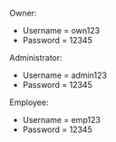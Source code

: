 Owner:
- Username = own123
- Password = 12345

Administrator:
- Username = admin123
- Password = 12345

Employee:
- Username = emp123
- Password = 12345
